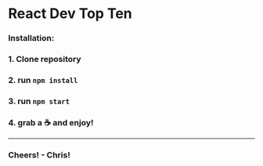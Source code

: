 # React Dev Top Ten

### Installation:

### 1. Clone repository
### 2. run `npm install`
### 3. run `npm start`
### 4. grab a ☕ and enjoy!

---
### Cheers! - Chris!
